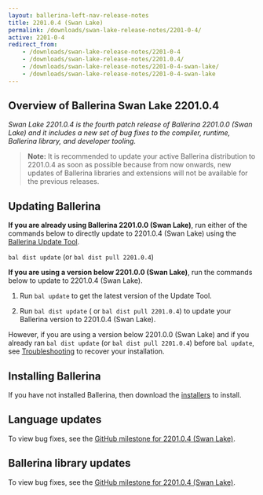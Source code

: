 ```yaml
---
layout: ballerina-left-nav-release-notes
title: 2201.0.4 (Swan Lake) 
permalink: /downloads/swan-lake-release-notes/2201-0-4/
active: 2201-0-4
redirect_from: 
    - /downloads/swan-lake-release-notes/2201-0-4
    - /downloads/swan-lake-release-notes/2201.0.4/
    - /downloads/swan-lake-release-notes/2201-0-4-swan-lake/
    - /downloads/swan-lake-release-notes/2201-0-4-swan-lake
---
```


## Overview of Ballerina Swan Lake 2201.0.4

<em>Swan Lake 2201.0.4 is the fourth patch release of Ballerina 2201.0.0 (Swan Lake) and it includes a new set of bug fixes to the compiler, runtime, Ballerina library, and developer tooling.</em> 

>**Note:** It is recommended to update your active Ballerina distribution to 2201.0.4 as soon as possible because from now onwards, new updates of Ballerina libraries and extensions will not be available for the previous releases. 

## Updating Ballerina

**If you are already using Ballerina 2201.0.0 (Swan Lake)**, run either of the commands below to directly update to 2201.0.4 (Swan Lake) using the [Ballerina Update Tool](/learn/update-tool/).

`bal dist update` (or `bal dist pull 2201.0.4`)

**If you are using a version below 2201.0.0 (Swan Lake)**, run the commands below to update to 2201.0.4 (Swan Lake).

1. Run `bal update` to get the latest version of the Update Tool.

2. Run `bal dist update` ( or `bal dist pull 2201.0.4`) to update your Ballerina version to 2201.0.4 (Swan Lake).

However, if you are using a version below 2201.0.0 (Swan Lake) and if you already ran `bal dist update` (or `bal dist pull 2201.0.4`) before `bal update`, see [Troubleshooting](/downloads/swan-lake-release-notes/swan-lake-2201.0.0/#troubleshooting) to recover your installation.

## Installing Ballerina

If you have not installed Ballerina, then download the [installers](/downloads/#swanlake) to install.

## Language updates

To view bug fixes, see the [GitHub milestone for 2201.0.4 (Swan Lake)](https://github.com/ballerina-platform/ballerina-lang/issues?q=is%3Aissue+is%3Aclosed+label%3AType%2FBug+label%3ATeam%2FCompilerFE+milestone%3A%222201.0.4%22).

## Ballerina library updates

To view bug fixes, see the [GitHub milestone for 2201.0.4 (Swan Lake)](https://github.com/ballerina-platform/ballerina-standard-library/issues?q=is%3Aclosed+is%3Aissue+milestone%3A%22Swan+Lake+2201.0.4%22+label%3AType%2FBug).

<!-- <style>.cGitButtonContainer, .cBallerinaTocContainer {display:none;}</style> -->
